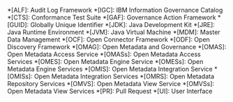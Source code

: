 <!-- SPDX-License-Identifier: CC-BY-4.0 -->
<!-- Copyright Contributors to the Egeria project. -->

*[ALF]: Audit Log Framework
*[IGC]: IBM Information Governance Catalog
*[CTS]: Conformance Test Suite
*[GAF]: Governance Action Framework
*[GUID]: Globally Unique Identifier
*[JDK]: Java Development Kit
*[JRE]: Java Runtime Environment
*[JVM]: Java Virtual Machine
*[MDM]: Master Data Management
*[OCF]: Open Connector Framework
*[ODF]: Open Discovery Framework
*[OMAG]: Open Metadata and Governance
*[OMAS]: Open Metadata Access Service
*[OMASs]: Open Metadata Access Services
*[OMES]: Open Metadata Engine Service
*[OMESs]: Open Metadata Engine Services
*[OMIS]: Open Metadata Integration Service
*[OMISs]: Open Metadata Integration Services
*[OMRS]: Open Metadata Repository Services
*[OMVS]: Open Metadata View Service
*[OMVSs]: Open Metadata View Services
*[PR]: Pull Request
*[UI]: User Interface